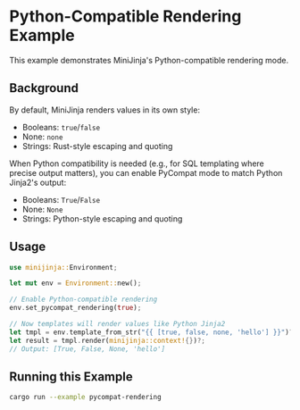 # Python-Compatible Rendering Example

This example demonstrates MiniJinja's Python-compatible rendering mode.

## Background

By default, MiniJinja renders values in its own style:
- Booleans: `true`/`false`
- None: `none`
- Strings: Rust-style escaping and quoting

When Python compatibility is needed (e.g., for SQL templating where precise output matters), you can enable PyCompat mode to match Python Jinja2's output:
- Booleans: `True`/`False`
- None: `None`
- Strings: Python-style escaping and quoting

## Usage

```rust
use minijinja::Environment;

let mut env = Environment::new();

// Enable Python-compatible rendering
env.set_pycompat_rendering(true);

// Now templates will render values like Python Jinja2
let tmpl = env.template_from_str("{{ [true, false, none, 'hello'] }}")?;
let result = tmpl.render(minijinja::context!{})?;
// Output: [True, False, None, 'hello']
```

## Running this Example

```bash
cargo run --example pycompat-rendering
```